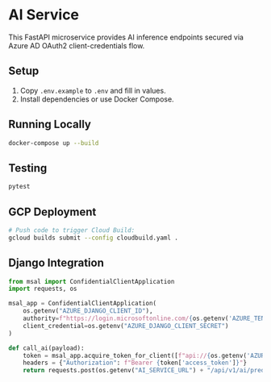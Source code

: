# AI Service

This FastAPI microservice provides AI inference endpoints secured via Azure AD OAuth2 client-credentials flow.

## Setup

1. Copy `.env.example` to `.env` and fill in values.
2. Install dependencies or use Docker Compose.

## Running Locally

```bash
docker-compose up --build
```

## Testing

```bash
pytest
```

## GCP Deployment

```bash
# Push code to trigger Cloud Build:
gcloud builds submit --config cloudbuild.yaml .
```

## Django Integration

```python
from msal import ConfidentialClientApplication
import requests, os

msal_app = ConfidentialClientApplication(
    os.getenv("AZURE_DJANGO_CLIENT_ID"),
    authority=f"https://login.microsoftonline.com/{os.getenv('AZURE_TENANT')}",
    client_credential=os.getenv("AZURE_DJANGO_CLIENT_SECRET")
)

def call_ai(payload):
    token = msal_app.acquire_token_for_client([f"api://{os.getenv('AZURE_CLIENT_ID')}/.default"])
    headers = {"Authorization": f"Bearer {token['access_token']}"}
    return requests.post(os.getenv("AI_SERVICE_URL") + "/api/v1/ai/predict", json=payload, headers=headers).json()
```
